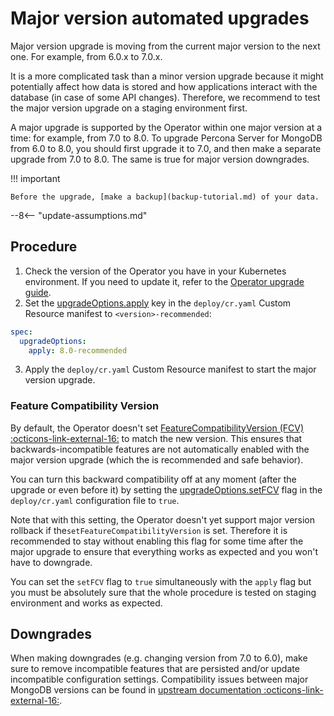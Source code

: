 # Major version automated upgrades

Major version upgrade is moving from the current major version to the next one. For example, from 6.0.x to 7.0.x.

It is a more complicated task than a minor version upgrade because it might potentially affect how data is stored and how
applications interact with the database (in case of some API changes). Therefore, we recommend to test the major version upgrade on a staging environment first.

A major upgrade is supported by the Operator within one major version at a time:
for example, from 7.0 to 8.0. To upgrade Percona Server for MongoDB from 6.0 to 8.0,
you should first upgrade it to 7.0, and then make a separate upgrade from 7.0
to 8.0. The same is true for major version downgrades.

!!! important

    Before the upgrade, [make a backup](backup-tutorial.md) of your data.

--8<-- "update-assumptions.md"

## Procedure

1. Check the version of the Operator you have in your Kubernetes environment. If you need to update it, refer to the [Operator upgrade guide](update.md#upgrading-the-operator-and-crd).
2. Set the [upgradeOptions.apply](operator.md#upgradeoptionsapply)
key in the `deploy/cr.yaml` Custom Resource manifest to `<version>-recommended`:


```yaml
spec:
  upgradeOptions:
    apply: 8.0-recommended
```

3. Apply the `deploy/cr.yaml` Custom Resource manifest to start the major version upgrade.

### Feature Compatibility Version

By default, the Operator doesn't set
[FeatureCompatibilityVersion (FCV)  :octicons-link-external-16:](https://docs.mongodb.com/manual/reference/command/setFeatureCompatibilityVersion/)
to match the new version. This ensures that backwards-incompatible features
are not automatically enabled with the major version upgrade (which the is
recommended and safe behavior). 

You can turn this backward compatibility off at
any moment (after the upgrade or even before it) by setting the
[upgradeOptions.setFCV](operator.md#upgradeoptionssetfcv) flag in the
`deploy/cr.yaml` configuration file to `true`. 

Note that with this setting, the Operator doesn't yet support major version rollback if the`setFeatureCompatibilityVersion` is set. Therefore it is recommended to stay without enabling this flag for some time after the major upgrade to ensure that everything works as expected and you won't have to downgrade. 


You can set the `setFCV` flag to `true` simultaneously with the `apply` flag but you must be absolutely sure that the whole
    procedure is tested on staging environment and works as expected.

## Downgrades

When making downgrades (e.g. changing version from 7.0 to 6.0), make
sure to remove incompatible features that are persisted and/or update
incompatible configuration settings. Compatibility issues between major
MongoDB versions can be found in
[upstream documentation  :octicons-link-external-16:](https://www.mongodb.com/docs/manual/release-notes/7.0/#std-label-7.0-downgrade-considerations).

 